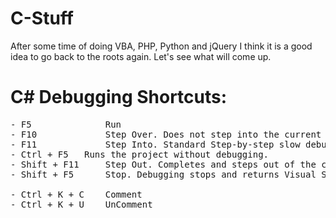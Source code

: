 # C-Stuff
After some time of doing VBA, PHP, Python and jQuery I think it is a good idea to go back to the roots again. Let's see what will come up.

# C# Debugging Shortcuts:

<pre>
- F5              Run
- F10	          Step Over. Does not step into the current method and goes to the next statement.
- F11	          Step Into. Standard Step-by-step slow debugging.
- Ctrl + F5	  Runs the project without debugging.
- Shift + F11	  Step Out. Completes and steps out of the current method. Finishes the current method.
- Shift + F5	  Stop. Debugging stops and returns Visual Studio to design mode.

- Ctrl + K + C    Comment
- Ctrl + K + U    UnComment
</pre>
